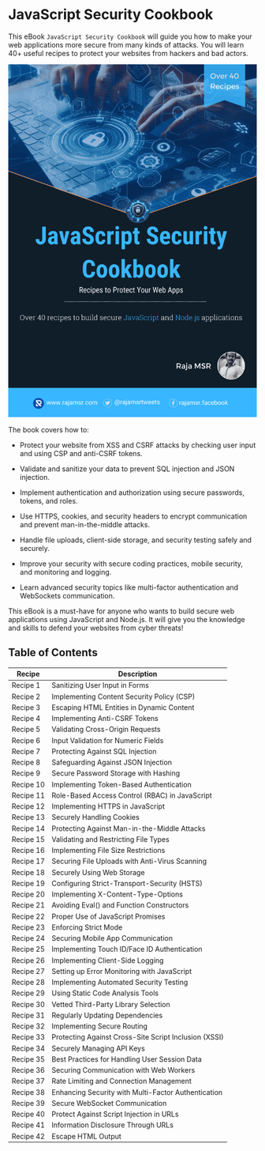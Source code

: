 # JavaScript Security Cookbook
This eBook `JavaScript Security Cookbook` will guide you how to make your web applications more secure from many kinds of attacks. You will learn 40+ useful recipes to protect your websites from hackers and bad actors.  

![Alt](/diagrams/JavaScriptSecurityBookCover.png?raw=true "JavaScript Security Cookbook")

The book covers how to:

- Protect your website from XSS and CSRF attacks by checking user input and using CSP and anti-CSRF tokens.

- Validate and sanitize your data to prevent SQL injection and JSON injection.

- Implement authentication and authorization using secure passwords, tokens, and roles.

- Use HTTPS, cookies, and security headers to encrypt communication and prevent man-in-the-middle attacks.

- Handle file uploads, client-side storage, and security testing safely and securely.

- Improve your security with secure coding practices, mobile security, and monitoring and logging.

- Learn advanced security topics like multi-factor authentication and WebSockets communication.

This eBook is a must-have for anyone who wants to build secure web applications using JavaScript and Node.js. It will give you the knowledge and skills to defend your websites from cyber threats!

## Table of Contents

| Recipe    | Description |
|-----------| --------------------------------|
| Recipe 1  | Sanitizing User Input in Forms |
| Recipe 2  | Implementing Content Security Policy (CSP) |
| Recipe 3  | Escaping HTML Entities in Dynamic Content |
| Recipe 4  | Implementing Anti-CSRF Tokens |
| Recipe 5  | Validating Cross-Origin Requests |
| Recipe 6  | Input Validation for Numeric Fields |
| Recipe 7  | Protecting Against SQL Injection |
| Recipe 8  | Safeguarding Against JSON Injection |
| Recipe 9  | Secure Password Storage with Hashing |
| Recipe 10 | Implementing Token-Based Authentication |
| Recipe 11 | Role-Based Access Control (RBAC) in JavaScript |
| Recipe 12 | Implementing HTTPS in JavaScript |
| Recipe 13 | Securely Handling Cookies |
| Recipe 14 | Protecting Against Man-in-the-Middle Attacks |
| Recipe 15 | Validating and Restricting File Types |
| Recipe 16 | Implementing File Size Restrictions |
| Recipe 17 | Securing File Uploads with Anti-Virus Scanning |
| Recipe 18 | Securely Using Web Storage |
| Recipe 19 | Configuring Strict-Transport-Security (HSTS) |
| Recipe 20 | Implementing X-Content-Type-Options |
| Recipe 21 | Avoiding Eval() and Function Constructors |
| Recipe 22 | Proper Use of JavaScript Promises |
| Recipe 23 | Enforcing Strict Mode |
| Recipe 24 | Securing Mobile App Communication |
| Recipe 25 | Implementing Touch ID/Face ID Authentication |
| Recipe 26 | Implementing Client-Side Logging |
| Recipe 27 | Setting up Error Monitoring with JavaScript |
| Recipe 28 | Implementing Automated Security Testing |
| Recipe 29 | Using Static Code Analysis Tools |
| Recipe 30 | Vetted Third-Party Library Selection |
| Recipe 31 | Regularly Updating Dependencies |
| Recipe 32 | Implementing Secure Routing |
| Recipe 33 | Protecting Against Cross-Site Script Inclusion (XSSI) |
| Recipe 34 | Securely Managing API Keys |
| Recipe 35 | Best Practices for Handling User Session Data |
| Recipe 36 | Securing Communication with Web Workers |
| Recipe 37 | Rate Limiting and Connection Management |
| Recipe 38 | Enhancing Security with Multi-Factor Authentication |
| Recipe 39 | Secure WebSocket Communication |
| Recipe 40 | Protect Against Script Injection in URLs |
| Recipe 41 | Information Disclosure Through URLs |
| Recipe 42 | Escape HTML Output |